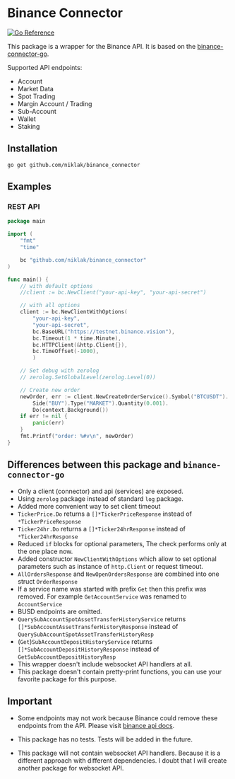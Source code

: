 # Binance Connector

[![Go Reference](https://pkg.go.dev/badge/github.com/niklak/binance_connector.svg)](https://pkg.go.dev/github.com/niklak/binance_connector)


This package is a wrapper for the Binance API. It is based on the [binance-connector-go](https://github.com/binance/binance-connector-go).

Supported API endpoints:
- Account
- Market Data
- Spot Trading
- Margin Account / Trading
- Sub-Account
- Wallet
- Staking

## Installation
```
go get github.com/niklak/binance_connector
```

## Examples

### REST API

```go
package main

import (
    "fmt"
    "time"

    bc "github.com/niklak/binance_connector"
)

func main() {
    // with default options
    //client := bc.NewClient("your-api-key", "your-api-secret")

    // with all options
    client := bc.NewClientWithOptions(
        "your-api-key", 
        "your-api-secret",
        bc.BaseURL("https://testnet.binance.vision"),
        bc.Timeout(1 * time.Minute),
        bc.HTTPClient(&http.Client{}),
        bc.TimeOffset(-1000),
        )

    // Set debug with zerolog
    // zerolog.SetGlobalLevel(zerolog.Level(0))

    // Create new order
	newOrder, err := client.NewCreateOrderService().Symbol("BTCUSDT").
		Side("BUY").Type("MARKET").Quantity(0.001).
		Do(context.Background())
	if err != nil {
		panic(err)
	}
	fmt.Printf("order: %#v\n", newOrder)
}


```


## Differences between this package and `binance-connector-go`
- Only a client (connector) and api (services) are exposed.
- Using `zerolog` package instead of standard `log` package.
- Added more convenient way to set client timeout
- `TickerPrice.Do` returns a `[]*TickerPriceResponse` instead of `*TickerPriceResponse`
- `Ticker24hr.Do` returns a `[]*Ticker24hrResponse` instead of `*Ticker24hrResponse`
- Reduced `if` blocks for optional parameters, The check performs only at the one place now.
- Added constructor `NewClientWithOptions` which allow to set optional parameters such as instance of `http.Client` or request timeout.
- `AllOrdersResponse` and `NewOpenOrdersResponse` are combined into one struct `OrderResponse`
- If a service name was started with prefix `Get` then this prefix was removed. For example `GetAccountService` was renamed to `AccountService`
- BUSD endpoints are omitted.
- `QuerySubAccountSpotAssetTransferHistoryService`  returns `[]*SubAccountAssetTransferHistoryResponse` instead of `QuerySubAccountSpotAssetTransferHistoryResp`
- (`Get`)`SubAccountDepositHistoryService` returns `[]*SubAccountDepositHistoryResponse` instead of `GetSubAccountDepositHistoryResp`
- This wrapper doesn't include websocket API handlers at all.
- This package doesn't contain pretty-print functions, you can use your favorite package for this purpose.

## Important

- Some endpoints may not work because Binance could remove these endpoints from the API. 
Please visit [binance api docs](https://binance-docs.github.io/apidocs/spot/en/#change-log).

- This package has no tests. Tests will be added in the future.

- This package will not contain websocket API handlers. Because it is a different approach with different dependencies.
I doubt that I will create another package for websocket API. 